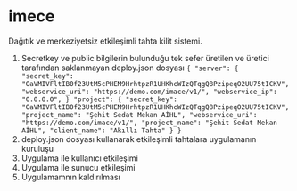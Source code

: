 # imece
Dağıtık ve merkeziyetsiz etkileşimli tahta kilit sistemi. 

1. Secretkey ve public bilgilerin bulunduğu tek sefer üretilen ve üretici tarafından saklanmayan deploy.json dosyası
    ``
{
    "server": {
        "secret_key": "OaVMIVFltIB0f23UtM5cPHEM9HrhtpzR1UHKhcWIzQTqgQ8PzipeqO2UU75tICKV",
        "webservice_uri": "https://demo.com/imace/v1/",
        "webservice_ip": "0.0.0.0",
    }
    "project": {
        "secret_key": "OaVMIVFltIB0f23UtM5cPHEM9HrhtpzR1UHKhcWIzQTqgQ8PzipeqO2UU75tICKV",
        "project_name": "Şehit Sedat Mekan AİHL",
        "webservice_uri": "https://demo.com/imace/v1/",
        "project_name": "Şehit Sedat Mekan AİHL",
        "client_name": "Akıllı Tahta"
    }
}
``
3. deploy.json dosyası kullanarak etkileşimli tahtalara uygulamanın kuruluşu
4. Uygulama ile kullanıcı etkileşimi
5. Uygulama ile sunucu etkileşimi
6. Uygulamamnın kaldırılması
